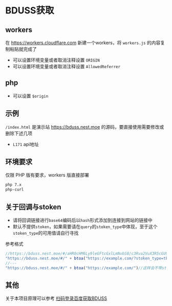 # BDUSS获取

## workers

在 <https://workers.cloudflare.com> 新建一个workers，将 `workers.js` 的内容复制粘贴就完成了

- 可以设置环境变量或者取消注释设置 `ORIGIN`
- 可以设置环境变量或者取消注释设置 `AllowedReferrer`

## php

- 可以设置 `$origin`

## 示例

`/index.html` 是演示站 <https://bduss.nest.moe> 的源码，要直接使用需要修改或删除下述几项

- `L171` api地址

## 环境要求

仅限 PHP 版有要求，workers 版直接部署

```txt
php 7.x
php-curl
```

## 关于回调与stoken

- 请将回调链接进行`base64`编码后以`hash`形式添加到连接到网站的链接中
- 默认不提供`stoken`，如果需要请在`query`的`stoken_type`中体现，至于这个`stoken_type`的可用值请自行寻找

参考格式

```javascript
//https://bduss.nest.moe/#/aHR0cHM6Ly9leGFtcGxlLmNvbS8/c3Rva2VuX3R5cGU9dGI=
"https://bduss.nest.moe/#/" + btoa("https://example.com/?stoken_type=tb")//这样会回调会带贴吧的stoken
//---
"https://bduss.nest.moe/#/" + btoa("https://example.com/")//这样会不带stoken
```


## 其他

关于本项目原理可以参考 [扫码登录百度获取BDUSS](https://blog.nest.moe/2018/07/17/scan-qrcode-to-fetch-bduss/)
